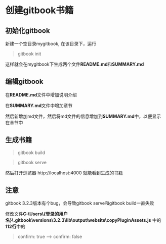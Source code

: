  
# 创建gitbook书籍

## 初始化gitbook

新建一个空目录mygitbook, 在该目录下，运行

> gitbook init
	
这样就会在mygitbook下生成两个文件**README.md**和**SUMMARY.md**


## 编辑gitbook
	
在**README.md**文件中增加说明介绍

在**SUMMARY.md**文件中增加章节

然后新增加md文件，然后将md文件的信息增加到**SUMMARY.md**中，以便显示在章节中



## 生成书籍

> gitbook build
	
> gitbook serve
	
然后打开浏览器 http://localhost:4000 就能看到生成的书籍


## 注意

gitbook 3.2.3版本有个bug，会导致gitbook serve和gitbook build一直失败

修改文件**C:\Users\\{登录的用户名}\\.gitbook\versions\3.2.3\lib\output\website\copyPluginAssets.js**
中的**112行**中的
> confirm: true  --> confirm: false